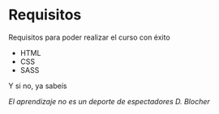 
# Requisitos

Requisitos para poder realizar el curso con éxito

* HTML
* CSS
* SASS


Y si no, ya sabeís

*El aprendizaje no es un deporte de espectadores*
*D. Blocher*
